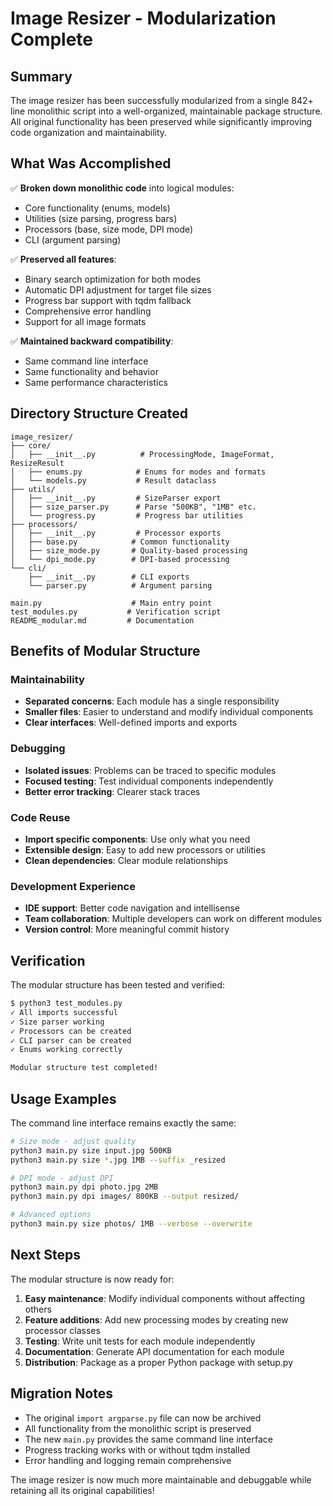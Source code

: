 # Image Resizer - Modularization Complete

## Summary

The image resizer has been successfully modularized from a single 842+ line monolithic script into a well-organized, maintainable package structure. All original functionality has been preserved while significantly improving code organization and maintainability.

## What Was Accomplished

✅ **Broken down monolithic code** into logical modules:

- Core functionality (enums, models)
- Utilities (size parsing, progress bars)
- Processors (base, size mode, DPI mode)
- CLI (argument parsing)

✅ **Preserved all features**:

- Binary search optimization for both modes
- Automatic DPI adjustment for target file sizes
- Progress bar support with tqdm fallback
- Comprehensive error handling
- Support for all image formats

✅ **Maintained backward compatibility**:

- Same command line interface
- Same functionality and behavior
- Same performance characteristics

## Directory Structure Created

```
image_resizer/
├── core/
│   ├── __init__.py          # ProcessingMode, ImageFormat, ResizeResult
│   ├── enums.py            # Enums for modes and formats
│   └── models.py           # Result dataclass
├── utils/
│   ├── __init__.py         # SizeParser export
│   ├── size_parser.py      # Parse "500KB", "1MB" etc.
│   └── progress.py         # Progress bar utilities
├── processors/
│   ├── __init__.py         # Processor exports
│   ├── base.py            # Common functionality
│   ├── size_mode.py       # Quality-based processing
│   └── dpi_mode.py        # DPI-based processing
└── cli/
    ├── __init__.py        # CLI exports
    └── parser.py          # Argument parsing

main.py                    # Main entry point
test_modules.py           # Verification script
README_modular.md         # Documentation
```

## Benefits of Modular Structure

### Maintainability

- **Separated concerns**: Each module has a single responsibility
- **Smaller files**: Easier to understand and modify individual components
- **Clear interfaces**: Well-defined imports and exports

### Debugging

- **Isolated issues**: Problems can be traced to specific modules
- **Focused testing**: Test individual components independently
- **Better error tracking**: Clearer stack traces

### Code Reuse

- **Import specific components**: Use only what you need
- **Extensible design**: Easy to add new processors or utilities
- **Clean dependencies**: Clear module relationships

### Development Experience

- **IDE support**: Better code navigation and intellisense
- **Team collaboration**: Multiple developers can work on different modules
- **Version control**: More meaningful commit history

## Verification

The modular structure has been tested and verified:

```bash
$ python3 test_modules.py
✓ All imports successful
✓ Size parser working
✓ Processors can be created
✓ CLI parser can be created
✓ Enums working correctly

Modular structure test completed!
```

## Usage Examples

The command line interface remains exactly the same:

```bash
# Size mode - adjust quality
python3 main.py size input.jpg 500KB
python3 main.py size *.jpg 1MB --suffix _resized

# DPI mode - adjust DPI
python3 main.py dpi photo.jpg 2MB
python3 main.py dpi images/ 800KB --output resized/

# Advanced options
python3 main.py size photos/ 1MB --verbose --overwrite
```

## Next Steps

The modular structure is now ready for:

1. **Easy maintenance**: Modify individual components without affecting others
2. **Feature additions**: Add new processing modes by creating new processor classes
3. **Testing**: Write unit tests for each module independently
4. **Documentation**: Generate API documentation for each module
5. **Distribution**: Package as a proper Python package with setup.py

## Migration Notes

- The original `import argparse.py` file can now be archived
- All functionality from the monolithic script is preserved
- The new `main.py` provides the same command line interface
- Progress tracking works with or without tqdm installed
- Error handling and logging remain comprehensive

The image resizer is now much more maintainable and debuggable while retaining all its original capabilities!
